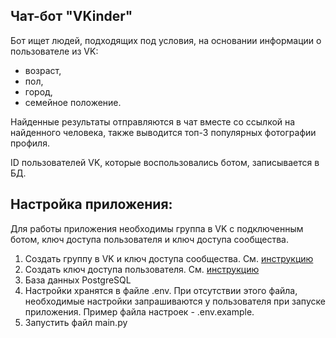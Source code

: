 ## Чат-бот "VKinder"
Бот ищет людей, подходящих под условия, на основании информации о пользователе из VK:

- возраст,
- пол,
- город,
- семейное положение.

Найденные результаты отправляются в чат вместе со ссылкой на найденного человека, также выводится 
топ-3 популярных фотографии профиля.

ID пользователей VK, которые воспользовались ботом, записывается в БД.


## Настройка приложения:
Для работы приложения необходимы группа в VK с подключенным ботом, ключ доступа пользователя и ключ доступа сообщества.
1. Создать группу в VK и ключ доступа сообщества. См. [инструкцию](vk_group_settings.md)
2. Создать ключ доступа пользователя. См. [инструкцию](vk_user_settings.md)
3. База данных PostgreSQL 
4. Настройки хранятся в файле .env. При отсутствии этого файла, необходимые настройки запрашиваются у пользователя 
   при запуске приложения. Пример файла настроек - .env.example.
5. Запустить файл main.py   
